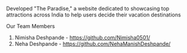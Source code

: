 Developed "The Paradise," a website dedicated to showcasing top attractions across India to help users decide their vacation destinations

Our Team Members

1. Nimisha Deshpande - https://github.com/Nimisha0501/
2. Neha Deshpande - https://github.com/NehaManishDeshpande/
